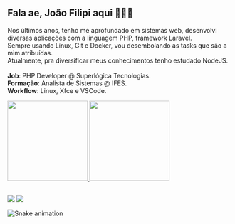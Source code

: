 ## Fala ae, João Filipi aqui 🙋🏽‍♂️

Nos últimos anos, tenho me aprofundado em sistemas web, desenvolvi diversas aplicações com a linguagem PHP, framework Laravel.<br>
Sempre usando Linux, Git e Docker, vou desembolando as tasks que são a mim atribuídas.<br>
Atualmente, pra diversificar meus conhecimentos tenho estudado NodeJS.<br>
<br>
**Job**: PHP Developer @ Superlógica Tecnologias.<br>
**Formação**: Analista de Sistemas @ IFES.<br>
**Workflow**: Linux, Xfce e VSCode.<br>

<div>
  <a href="https://github.com/jfbritto">
  <img height="180em" src="https://github-readme-stats.vercel.app/api?username=jfbritto&show_icons=true&theme=dracula&include_all_commits=true&count_private=true"/>
  <img height="180em" src="https://github-readme-stats.vercel.app/api/top-langs/?username=jfbritto&layout=compact&langs_count=7&theme=dracula"/>
</div>
  
##
 
<div>
  <a href="https://www.linkedin.com/in/jo%C3%A3o-filipi-britto-a7375a103/" target="_blank"><img src="https://img.shields.io/badge/-LinkedIn-%230077B5?style=for-the-badge&logo=linkedin&logoColor=white" target="_blank"></a> 
  <a href="https://instagram.com/bianchijf" target="_blank"><img src="https://img.shields.io/badge/-Instagram-%23E4405F?style=for-the-badge&logo=instagram&logoColor=white" target="_blank"></a>
</div>

![Snake animation](https://github.com/jfbritto/jfbritto/blob/output/github-contribution-grid-snake.svg)
